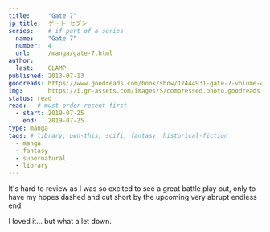 ```yaml
---
title:     "Gate 7"
jp_title:  ゲート セブン
series:    # if part of a series
  name:    "Gate 7"
  number:  4
  url:     /manga/gate-7.html
author:   
  last:    CLAMP
published: 2013-07-13 
goodreads: https://www.goodreads.com/book/show/17444931-gate-7-volume-4
img:       https://i.gr-assets.com/images/S/compressed.photo.goodreads.com/books/1365337053l/17444931.jpg
status: read
read:   # must order recent first
  - start: 2019-07-25  
    end:   2019-07-25 
type: manga
tags: # library, own-this, scifi, fantasy, historical-fiction
  - manga
  - fantasy
  - supernatural
  - library
---
```


It's hard to review as I was so excited to see a great battle play out, only to have my hopes dashed and cut short by the upcoming very abrupt endless end.

I loved it... but what a let down. 
